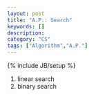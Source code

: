 ```yaml
---
layout: post
title: "A.P.: Search"
keywords: []
description: 
category: "CS"
tags: ["Algorithm","A.P."]
---
```

{% include JB/setup %}

1. linear search
2. binary search
